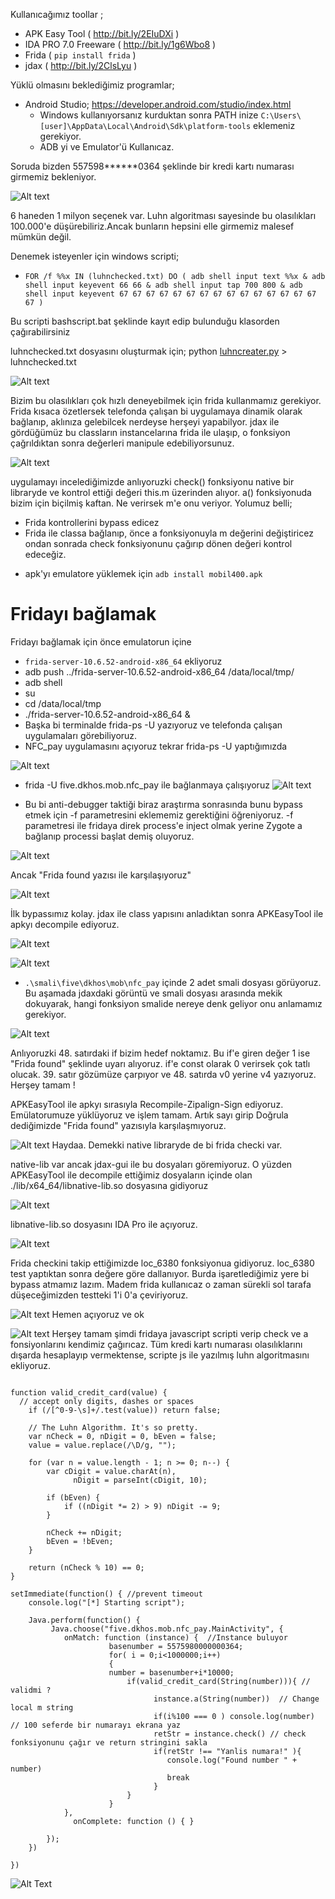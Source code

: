 

Kullanıcağımız toollar ;

- APK Easy Tool ( http://bit.ly/2EIuDXi )
- IDA PRO 7.0 Freeware ( http://bit.ly/1g6Wbo8 )
- Frida ( ```pip install frida``` )
- jdax ( http://bit.ly/2ClsLyu )

Yüklü olmasını beklediğimiz programlar;

- Android Studio;
  https://developer.android.com/studio/index.html
  + Windows kullanıyorsanız kurduktan sonra PATH inize  ``` C:\Users\[user]\AppData\Local\Android\Sdk\platform-tools ``` eklemeniz gerekiyor.
  + ADB yi ve Emulator'ü  Kullanıcaz.




Soruda bizden 557598******0364 şeklinde bir kredi kartı numarası girmemiz bekleniyor.

![Alt text](MOBILE400_Resimler/apk_giris.png)

6 haneden 1 milyon seçenek var. Luhn algoritması sayesinde bu olasılıkları 100.000'e düşürebiliriz.Ancak bunların hepsini elle girmemiz malesef mümkün değil.



Denemek isteyenler için windows scripti;
+ ```FOR /f %%x IN (luhnchecked.txt) DO ( adb shell input text %%x & adb shell input keyevent 66 66 & adb shell input tap 700 800 & adb shell input keyevent 67 67 67 67 67 67 67 67 67 67 67 67 67 67 67 67 )```

Bu scripti bashscript.bat şeklinde kayıt edip bulunduğu klasorden çağırabilirsiniz

luhnchecked.txt dosyasını oluşturmak için;
python [luhncreater.py](luhncreater.py) > luhnchecked.txt

![Alt text](MOBILE400_Resimler/windowsgif.gif)

Bizim bu olasılıkları çok hızlı deneyebilmek için frida kullanmamız gerekiyor. Frida kısaca özetlersek telefonda çalışan bi uygulamaya dinamik olarak bağlanıp, aklınıza gelebilcek nerdeyse herşeyi yapabilyor.
jdax ile gördüğümüz bu classların instancelarına  frida ile ulaşıp, o fonksiyon çağrıldıktan sonra değerleri manipule edebiliyorsunuz.

![Alt text](MOBILE400_Resimler/jdax_view.png)


uygulamayı incelediğimizde anlıyoruzki check() fonksiyonu native bir libraryde ve kontrol ettiği değeri this.m üzerinden alıyor.
a() fonksiyonuda bizim için biçilmiş kaftan. Ne verirsek m'e onu veriyor.
Yolumuz belli;
 - Frida kontrollerini bypass edicez
 - Frida ile classa bağlanıp, önce a fonksiyonuyla m değerini değiştiricez ondan sonrada check fonksiyonunu çağırıp dönen değeri kontrol edeceğiz.

+ apk'yı emulatore yüklemek için ```adb install mobil400.apk```

# Fridayı bağlamak

Fridayı bağlamak için önce emulatorun içine
+  ```frida-server-10.6.52-android-x86_64``` ekliyoruz
+ adb push ../frida-server-10.6.52-android-x86_64 /data/local/tmp/
+ adb shell
+ su
+ cd /data/local/tmp
+ ./frida-server-10.6.52-android-x86_64 &
+ Başka bi terminalde frida-ps -U yazıyoruz ve telefonda çalışan uygulamaları görebiliyoruz.
+ NFC_pay uygulamasını açıyoruz tekrar frida-ps -U yaptığımızda

![Alt text](MOBILE400_Resimler/frida-ps.png)


+ frida -U five.dkhos.mob.nfc_pay ile bağlanmaya çalışıyoruz
![Alt text](MOBILE400_Resimler/frida1.png)


+ Bu bi anti-debugger taktiği biraz araştırma sonrasında bunu bypass etmek için -f parametresini eklememiz gerektiğini öğreniyoruz. -f parametresi ile fridaya direk process'e inject olmak yerine Zygote a bağlanıp processi başlat demiş oluyoruz.

![Alt text](MOBILE400_Resimler/fparameter.png)


Ancak "Frida found yazısı ile karşılaşıyoruz"

![Alt text](MOBILE400_Resimler/frida_found.jpg)

İlk bypassımız kolay. jdax ile class yapısını anladıktan sonra APKEasyTool ile apkyı decompile ediyoruz.

![Alt text](MOBILE400_Resimler/decompile.png)

![Alt text](MOBILE400_Resimler/jdax_view.png)

 + ``` .\smali\five\dkhos\mob\nfc_pay ```  içinde 2 adet smali dosyası görüyoruz. Bu aşamada jdaxdaki görüntü ve smali dosyası arasında mekik dokuyarak, hangi fonksiyon smalide nereye denk geliyor onu anlamamız gerekiyor.

![Alt text](MOBILE400_Resimler/smalibypass.jpg.png)

 Anlıyoruzki 48. satırdaki if bizim hedef noktamız. Bu if'e giren değer 1 ise "Frida found" şeklinde uyarı alıyoruz. if'e const olarak 0 verirsek çok tatlı olucak. 39. satır gözümüze çarpıyor ve 48. satırda v0 yerine v4 yazıyoruz. Herşey tamam !

 APKEasyTool ile apkyı sırasıyla Recompile-Zipalign-Sign ediyoruz. Emülatorumuze yüklüyoruz ve işlem tamam. Artık sayı girip Doğrula dediğimizde "Frida found" yazısıyla karşılaşmıyoruz.

![Alt text](MOBILE400_Resimler/halafrida.png)
 Haydaa. Demekki native libraryde de bi frida checki var.

 native-lib var ancak jdax-gui ile bu dosyaları göremiyoruz. O yüzden APKEasyTool ile decompile ettiğimiz dosyaların içinde olan ./lib/x64_64/libnative-lib.so dosyasına gidiyoruz


 ![Alt text](MOBILE400_Resimler/native-lib.png)

 libnative-lib.so dosyasını IDA Pro ile açıyoruz.

![Alt text](MOBILE400_Resimler/secenek_ida.png)

 Frida checkini takip ettiğimizde loc_6380 fonksiyonua gidiyoruz. loc_6380 test yaptıktan sonra değere göre dallanıyor. Burda  işaretlediğimiz yere bi bypass atmamız lazım.
 Madem frida kullanıcaz o zaman sürekli sol tarafa düşeceğimizden  testteki 1'i 0'a çeviriyoruz.

![Alt text](MOBILE400_Resimler/secenekler.png)
 Hemen açıyoruz ve ok

![Alt text](MOBILE400_Resimler/bypass_ok.png)
 Herşey tamam şimdi fridaya javascript scripti verip check ve a fonsiyonlarını kendimiz çağırıcaz.
 Tüm kredi kartı numarası olasılıklarını dışarda hesaplayıp vermektense, scripte js ile yazılmış luhn algoritmasını ekliyoruz.
```

function valid_credit_card(value) {
  // accept only digits, dashes or spaces
	if (/[^0-9-\s]+/.test(value)) return false;

	// The Luhn Algorithm. It's so pretty.
	var nCheck = 0, nDigit = 0, bEven = false;
	value = value.replace(/\D/g, "");

	for (var n = value.length - 1; n >= 0; n--) {
		var cDigit = value.charAt(n),
			  nDigit = parseInt(cDigit, 10);

		if (bEven) {
			if ((nDigit *= 2) > 9) nDigit -= 9;
		}

		nCheck += nDigit;
		bEven = !bEven;
	}

	return (nCheck % 10) == 0;
}

setImmediate(function() { //prevent timeout
    console.log("[*] Starting script");

    Java.perform(function() {
	     Java.choose("five.dkhos.mob.nfc_pay.MainActivity", {
            onMatch: function (instance) {  //Instance buluyor
				      basenumber = 5575980000000364;
				      for( i = 0;i<1000000;i++)
				      {
				      number = basenumber+i*10000;
				          if(valid_credit_card(String(number))){ // validmi ?
				                instance.a(String(number))	// Change local m string
				                if(i%100 === 0 ) console.log(number)	// 100 seferde bir numarayı ekrana yaz
				                retStr = instance.check() // check fonksiyonunu çağır ve return stringini sakla
				                if(retStr !== "Yanlis numara!" ){
					               console.log("Found number " + number)
					               break 
				                }
				          }
				      }
            },
              onComplete: function () { }

        });
    })

})
```
![Alt Text](MOBILE400_Resimler/nfchack.gif)
